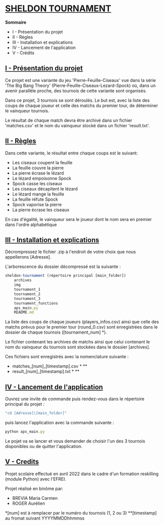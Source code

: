 # __<u>SHELDON TOURNAMENT</u>__



**Sommaire**
* I - Présentation du projet
* II - Règles
* III - Installation et explications
* IV - Lancement de l'application
* V - Crédits



## <u>I - Présentation du projet</u>

Ce projet est une variante du jeu 'Pierre-Feuille-Ciseaux' vue dans la série 'The Big Bang Theory' (Pierre-Feuille-Ciseaux-Lezard-Spock) où, dans un avenir parallèle proche, des tournois de cette variante sont organisés.

Dans ce projet, 3 tournois se sont déroulés. Le but est, avec la liste des coups de chaque joueur et celle des matchs du premier tour, de déterminer le vainqueur tournois.

Le résultat de chaque match devra être archivé dans un fichier 'matches.csv' et le nom du vainqueur stocké dans un fichier 'result.txt'.


## <u>II - Règles</u>

Dans cette variante, le résultat entre chaque coups est le suivant:
* Les ciseaux coupent la feuille
* La feuille couvre la pierre
* La pierre écrase le lézard
* Le lézard empoisonne Spock
* Spock casse les ciseaux
* Les ciseaux décapitent le lézard
* Le lézard mange la feuille
* La feuille réfute Spock
* Spock vaporise la pierre
* La pierre écrase les ciseaux

En cas d'égalité, le vainqueur sera le joueur dont le nom sera en premier dans l'ordre alphabétique


## <u>III - Installation et explications</u>

Décrompressez le fichier .zip à l'endroit de votre choix que nous appellerons [Adresse].

L'arborescence du dossier décompressé est la suivante :
```jsx
sheldon-tournament (répertoire principal [main_folder])
    archives
    img
    tournament_1
    tournament_2
    tournament_3
    tournament_functions
    aps_main.py
    README.md
```

La liste des coups de chaque joueurs (players_infos.csv) ainsi que celle des matchs prévus pour le premier tour (round_0.csv) sont enregistrées dans le dossier de chaque tournois ([tournament_num] *).

Le fichier contenant les archives de matchs ainsi que celui contenant le nom du vainqueur du tournois sont stockées dans le dossier [archives].

Ces fichiers sont enregistrés avec la nomenclature suivante :
* matches_[num]_[timestamp].csv * **
* result_[num]_[timestamp].txt * **


## <u>IV - Lancement de l'application</u>

Ouvrez une invite de commande puis rendez-vous dans le répertoire principal du projet :
```jsx
"cd [Adresse]\[main_folder]"
```

puis lancez l'application avec la commande suivante :
```jsx
python aps_main.py
```
Le pojet va se lancer et vous demander de choisir l'un des 3 tournois disponibles ou de quitter l'application.


## <u>V - Credits</u>

Projet scolaire effectué en avril 2022 dans le cadre d'un formation reskilling (module Python) avec l'EFREI.

Projet réalisé en binôme par:
* BREVIA Maria Carmen
* ROGER Aurélien




*[num] est à remplacer par le numéro du tournois (1, 2 ou 3)
**[timestamp] au fromat suivant YYYYMMDDhhmmss





